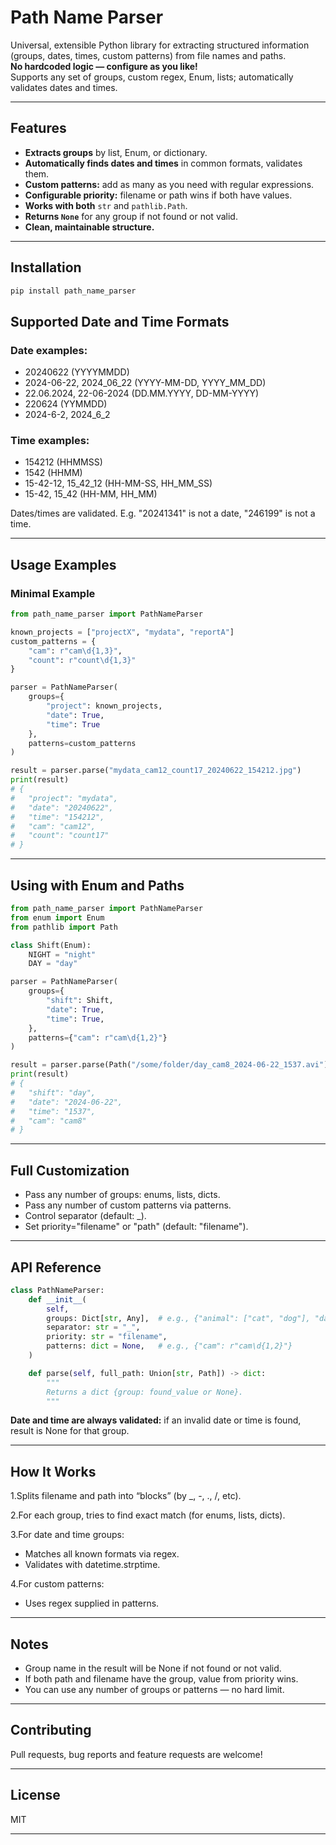# Path Name Parser

Universal, extensible Python library for extracting structured information (groups, dates, times, custom patterns) from file names and paths.  
**No hardcoded logic — configure as you like!**  
Supports any set of groups, custom regex, Enum, lists; automatically validates dates and times.

---

## Features

- **Extracts groups** by list, Enum, or dictionary.
- **Automatically finds dates and times** in common formats, validates them.
- **Custom patterns:** add as many as you need with regular expressions.
- **Configurable priority:** filename or path wins if both have values.
- **Works with both** `str` and `pathlib.Path`.
- **Returns `None`** for any group if not found or not valid.
- **Clean, maintainable structure.**

---

## Installation

```bash
pip install path_name_parser
```

## Supported Date and Time Formats
### Date examples:
* 20240622 (YYYYMMDD)
* 2024-06-22, 2024_06_22 (YYYY-MM-DD, YYYY_MM_DD)
* 22.06.2024, 22-06-2024 (DD.MM.YYYY, DD-MM-YYYY)
* 220624 (YYMMDD)
* 2024-6-2, 2024_6_2

### Time examples:
* 154212 (HHMMSS)
* 1542 (HHMM)
* 15-42-12, 15_42_12 (HH-MM-SS, HH_MM_SS)
* 15-42, 15_42 (HH-MM, HH_MM)

Dates/times are validated. E.g. "20241341" is not a date, "246199" is not a time.

---

## Usage Examples

### Minimal Example
```python
from path_name_parser import PathNameParser

known_projects = ["projectX", "mydata", "reportA"]
custom_patterns = {
    "cam": r"cam\d{1,3}",
    "count": r"count\d{1,3}"
}

parser = PathNameParser(
    groups={
        "project": known_projects,
        "date": True,
        "time": True
    },
    patterns=custom_patterns
)

result = parser.parse("mydata_cam12_count17_20240622_154212.jpg")
print(result)
# {
#   "project": "mydata",
#   "date": "20240622",
#   "time": "154212",
#   "cam": "cam12",
#   "count": "count17"
# }
```

---

## Using with Enum and Paths
```python
from path_name_parser import PathNameParser
from enum import Enum
from pathlib import Path

class Shift(Enum):
    NIGHT = "night"
    DAY = "day"

parser = PathNameParser(
    groups={
        "shift": Shift,
        "date": True,
        "time": True,
    },
    patterns={"cam": r"cam\d{1,2}"}
)

result = parser.parse(Path("/some/folder/day_cam8_2024-06-22_1537.avi"))
print(result)
# {
#   "shift": "day",
#   "date": "2024-06-22",
#   "time": "1537",
#   "cam": "cam8"
# }
```

---

## Full Customization
* Pass any number of groups: enums, lists, dicts.
* Pass any number of custom patterns via patterns.
* Control separator (default: _).
* Set priority="filename" or "path" (default: "filename").

---

## API Reference
```python
class PathNameParser:
    def __init__(
        self,
        groups: Dict[str, Any],  # e.g., {"animal": ["cat", "dog"], "date": True, "time": True}
        separator: str = "_",
        priority: str = "filename",
        patterns: dict = None,   # e.g., {"cam": r"cam\d{1,2}"}
    )

    def parse(self, full_path: Union[str, Path]) -> dict:
        """
        Returns a dict {group: found_value or None}.
        """
```
**Date and time are always validated:** if an invalid date or time is found, result is None for that group.

---

## How It Works
1.Splits filename and path into “blocks” (by _, -, ., /, etc).

2.For each group, tries to find exact match (for enums, lists, dicts).

3.For date and time groups:
  * Matches all known formats via regex.
  * Validates with datetime.strptime.

4.For custom patterns:
  * Uses regex supplied in patterns.

---

## Notes
* Group name in the result will be None if not found or not valid.
* If both path and filename have the group, value from priority wins.
* You can use any number of groups or patterns — no hard limit.

---

## Contributing
Pull requests, bug reports and feature requests are welcome!

---

## License
MIT

---
